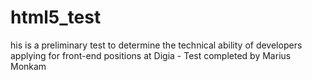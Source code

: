 # html5_test
his is a preliminary test to determine the technical ability of developers applying for front-end positions at Digia - Test completed by Marius Monkam
